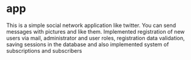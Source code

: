 # app
This is a simple social network application like twitter. You can send messages with pictures and like them. 
Implemented registration of new users via mail, administrator and user roles, registration data validation,
saving sessions in the database and also implemented system of subscriptions and subscribers
